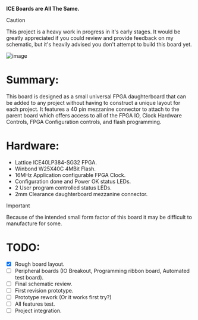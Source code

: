 **ICE Boards are All The Same.**

> [!CAUTION]
> This project is a heavy work in progress in it's early stages.
> It would be greatly appreciated if you could review and provide feedback on my schematic,
> but it's heavily advised you don't attempt to build this board yet.

![image](https://github.com/user-attachments/assets/de1f2b1b-1a38-4652-8c27-c6ef4278a0fc)

# Summary:
This board is designed as a small universal FPGA daughterboard that can be added to any project without having to construct a unique layout for each project. It features a 40 pin mezzanine connector to attach to the parent board which offers access to all of the FPGA IO, Clock Hardware Controls, FPGA Configuration controls, and flash programming.

# Hardware:
+ Lattice ICE40LP384-SG32 FPGA.
+ Winbond W25X40C 4MBit Flash.
+ 16MHz Application configurable FPGA Clock.
+ Configuration done and Power OK status LEDs.
+ 2 User program controlled status LEDs.
+ 2mm Clearance daughterboard mezzanine connector.

> [!IMPORTANT]
> Because of the intended small form factor of this board it may be difficult to manufacture for some.

# TODO:
- [X] Rough board layout.
- [ ] Peripheral boards (IO Breakout, Programming ribbon board, Automated test board).
- [ ] Final schematic review.
- [ ] First revision prototype.
- [ ] Prototype rework (Or it works first try?)
- [ ] All features test.
- [ ] Project integration.
